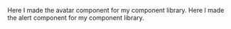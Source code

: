 Here I made the avatar component for my component library.
Here I made the alert component for my component library.
